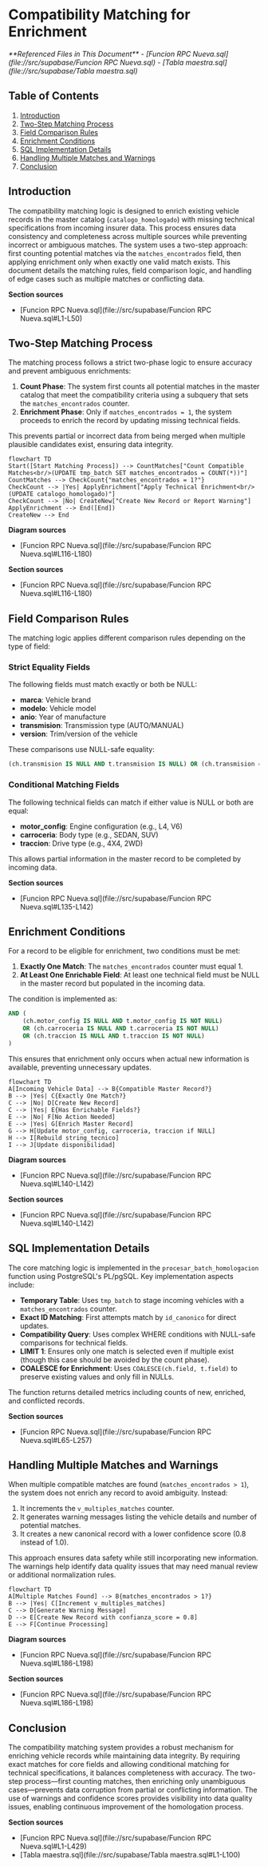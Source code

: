 # Compatibility Matching for Enrichment

<cite>
**Referenced Files in This Document**   
- [Funcion RPC Nueva.sql](file://src/supabase/Funcion RPC Nueva.sql)
- [Tabla maestra.sql](file://src/supabase/Tabla maestra.sql)
</cite>

## Table of Contents
1. [Introduction](#introduction)
2. [Two-Step Matching Process](#two-step-matching-process)
3. [Field Comparison Rules](#field-comparison-rules)
4. [Enrichment Conditions](#enrichment-conditions)
5. [SQL Implementation Details](#sql-implementation-details)
6. [Handling Multiple Matches and Warnings](#handling-multiple-matches-and-warnings)
7. [Conclusion](#conclusion)

## Introduction
The compatibility matching logic is designed to enrich existing vehicle records in the master catalog (`catalogo_homologado`) with missing technical specifications from incoming insurer data. This process ensures data consistency and completeness across multiple sources while preventing incorrect or ambiguous matches. The system uses a two-step approach: first counting potential matches via the `matches_encontrados` field, then applying enrichment only when exactly one valid match exists. This document details the matching rules, field comparison logic, and handling of edge cases such as multiple matches or conflicting data.

**Section sources**
- [Funcion RPC Nueva.sql](file://src/supabase/Funcion RPC Nueva.sql#L1-L50)

## Two-Step Matching Process
The matching process follows a strict two-phase logic to ensure accuracy and prevent ambiguous enrichments:

1. **Count Phase**: The system first counts all potential matches in the master catalog that meet the compatibility criteria using a subquery that sets the `matches_encontrados` counter.
2. **Enrichment Phase**: Only if `matches_encontrados = 1`, the system proceeds to enrich the record by updating missing technical fields.

This prevents partial or incorrect data from being merged when multiple plausible candidates exist, ensuring data integrity.

```mermaid
flowchart TD
Start([Start Matching Process]) --> CountMatches["Count Compatible Matches<br/>(UPDATE tmp_batch SET matches_encontrados = COUNT(*))"]
CountMatches --> CheckCount{"matches_encontrados = 1?"}
CheckCount --> |Yes| ApplyEnrichment["Apply Technical Enrichment<br/>(UPDATE catalogo_homologado)"]
CheckCount --> |No| CreateNew["Create New Record or Report Warning"]
ApplyEnrichment --> End([End])
CreateNew --> End
```

**Diagram sources**
- [Funcion RPC Nueva.sql](file://src/supabase/Funcion RPC Nueva.sql#L116-L180)

**Section sources**
- [Funcion RPC Nueva.sql](file://src/supabase/Funcion RPC Nueva.sql#L116-L180)

## Field Comparison Rules
The matching logic applies different comparison rules depending on the type of field:

### Strict Equality Fields
The following fields must match exactly or both be NULL:
- **marca**: Vehicle brand
- **modelo**: Vehicle model
- **anio**: Year of manufacture
- **transmision**: Transmission type (AUTO/MANUAL)
- **version**: Trim/version of the vehicle

These comparisons use NULL-safe equality:
```sql
(ch.transmision IS NULL AND t.transmision IS NULL) OR (ch.transmision = t.transmision)
```

### Conditional Matching Fields
The following technical fields can match if either value is NULL or both are equal:
- **motor_config**: Engine configuration (e.g., L4, V6)
- **carroceria**: Body type (e.g., SEDAN, SUV)
- **traccion**: Drive type (e.g., 4X4, 2WD)

This allows partial information in the master record to be completed by incoming data.

**Section sources**
- [Funcion RPC Nueva.sql](file://src/supabase/Funcion RPC Nueva.sql#L135-L142)

## Enrichment Conditions
For a record to be eligible for enrichment, two conditions must be met:

1. **Exactly One Match**: The `matches_encontrados` counter must equal 1.
2. **At Least One Enrichable Field**: At least one technical field must be NULL in the master record but populated in the incoming data.

The condition is implemented as:
```sql
AND (
    (ch.motor_config IS NULL AND t.motor_config IS NOT NULL)
    OR (ch.carroceria IS NULL AND t.carroceria IS NOT NULL)
    OR (ch.traccion IS NULL AND t.traccion IS NOT NULL)
)
```

This ensures that enrichment only occurs when actual new information is available, preventing unnecessary updates.

```mermaid
flowchart TD
A[Incoming Vehicle Data] --> B{Compatible Master Record?}
B --> |Yes| C{Exactly One Match?}
C --> |No| D[Create New Record]
C --> |Yes| E{Has Enrichable Fields?}
E --> |No| F[No Action Needed]
E --> |Yes| G[Enrich Master Record]
G --> H[Update motor_config, carroceria, traccion if NULL]
H --> I[Rebuild string_tecnico]
I --> J[Update disponibilidad]
```

**Diagram sources**
- [Funcion RPC Nueva.sql](file://src/supabase/Funcion RPC Nueva.sql#L140-L142)

**Section sources**
- [Funcion RPC Nueva.sql](file://src/supabase/Funcion RPC Nueva.sql#L140-L142)

## SQL Implementation Details
The core matching logic is implemented in the `procesar_batch_homologacion` function using PostgreSQL's PL/pgSQL. Key implementation aspects include:

- **Temporary Table**: Uses `tmp_batch` to stage incoming vehicles with a `matches_encontrados` counter.
- **Exact ID Matching**: First attempts match by `id_canonico` for direct updates.
- **Compatibility Query**: Uses complex WHERE conditions with NULL-safe comparisons for technical fields.
- **LIMIT 1**: Ensures only one match is selected even if multiple exist (though this case should be avoided by the count phase).
- **COALESCE for Enrichment**: Uses `COALESCE(ch.field, t.field)` to preserve existing values and only fill in NULLs.

The function returns detailed metrics including counts of new, enriched, and conflicted records.

**Section sources**
- [Funcion RPC Nueva.sql](file://src/supabase/Funcion RPC Nueva.sql#L65-L257)

## Handling Multiple Matches and Warnings
When multiple compatible matches are found (`matches_encontrados > 1`), the system does not enrich any record to avoid ambiguity. Instead:

1. It increments the `v_multiples_matches` counter.
2. It generates warning messages listing the vehicle details and number of potential matches.
3. It creates a new canonical record with a lower confidence score (0.8 instead of 1.0).

This approach ensures data safety while still incorporating new information. The warnings help identify data quality issues that may need manual review or additional normalization rules.

```mermaid
flowchart TD
A[Multiple Matches Found] --> B{matches_encontrados > 1?}
B --> |Yes| C[Increment v_multiples_matches]
C --> D[Generate Warning Message]
D --> E[Create New Record with confianza_score = 0.8]
E --> F[Continue Processing]
```

**Diagram sources**
- [Funcion RPC Nueva.sql](file://src/supabase/Funcion RPC Nueva.sql#L186-L198)

**Section sources**
- [Funcion RPC Nueva.sql](file://src/supabase/Funcion RPC Nueva.sql#L186-L198)

## Conclusion
The compatibility matching system provides a robust mechanism for enriching vehicle records while maintaining data integrity. By requiring exact matches for core fields and allowing conditional matching for technical specifications, it balances completeness with accuracy. The two-step process—first counting matches, then enriching only unambiguous cases—prevents data corruption from partial or conflicting information. The use of warnings and confidence scores provides visibility into data quality issues, enabling continuous improvement of the homologation process.

**Section sources**
- [Funcion RPC Nueva.sql](file://src/supabase/Funcion RPC Nueva.sql#L1-L429)
- [Tabla maestra.sql](file://src/supabase/Tabla maestra.sql#L1-L100)